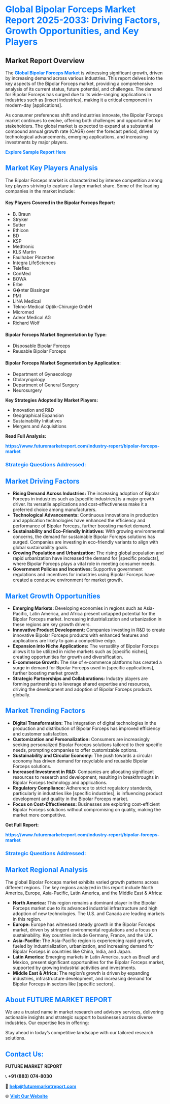 <h1 style="color: #007BFF;">Global Bipolar Forceps Market Report 2025-2033: Driving Factors, Growth Opportunities, and Key Players</h1>

<section id="overview">
<h2>Market Report Overview</h2>
<p>The <a href="https://www.futuremarketreport.com/industry-report/bipolar-forceps-market" style="color: #007BFF; text-decoration: none;"><strong>Global Bipolar Forceps Market</strong></a> is witnessing significant growth, driven by increasing demand across various industries. This report delves into the key aspects of the Bipolar Forceps market, providing a comprehensive analysis of its current status, future potential, and challenges. The demand for Bipolar Forceps has surged due to its wide-ranging applications in industries such as [insert industries], making it a critical component in modern-day [applications].</p>
<p>As consumer preferences shift and industries innovate, the Bipolar Forceps market continues to evolve, offering both challenges and opportunities for stakeholders. The global market is expected to expand at a substantial compound annual growth rate (CAGR) over the forecast period, driven by technological advancements, emerging applications, and increasing investments by major players.</p>
</section>

<section id="overview">
<p><a href="https://www.futuremarketreport.com/request-sample/reportId=61084" style="color: #007BFF; text-decoration: none;"><strong>Explore Sample Report Here</strong></a></p>
</section>

<section id="key-players">
<h2 style="color: #007BFF;">Market Key Players Analysis</h2>
<p>The Bipolar Forceps market is characterized by intense competition among key players striving to capture a larger market share. Some of the leading companies in the market include:</p>
<h4>Key Players Covered in the Bipolar Forceps Report:</h4>
<ul><li>B. Braun</li><li>Stryker</li><li>Sutter</li><li>Ethicon</li><li>BD</li><li>KSP</li><li>Medtronic</li><li>KLS Martin</li><li>Faulhaber Pinzetten</li><li>Integra LifeSciences</li><li>Teleflex</li><li>ConMed</li><li>BOWA</li><li>Erbe</li><li>G�nter Bissinger</li><li>PMI</li><li>LiNA Medical</li><li>Tekno-Medical Optik-Chirurgie GmbH</li><li>Micromed</li><li>Adeor Medical AG</li><li>Richard Wolf</li></ul>
<h4>Bipolar Forceps Market Segmentation by Type:</h4>
<ul><li>Disposable Bipolar Forceps</li><li>Reusable Bipolar Forceps</li></ul>

<h4>Bipolar Forceps Market Segmentation by Application:</h4>
<ul><li>Department of Gynaecology</li><li>Otolaryngology</li><li>Department of General Surgery</li><li>Neurosurgery</li></ul>
<p><strong>Key Strategies Adopted by Market Players:</strong></p>
<ul>
<li>Innovation and R&D</li>
<li>Geographical Expansion</li>
<li>Sustainability Initiatives</li>
<li>Mergers and Acquisitions</li>
</ul>
</section>

<section>
<p><strong>Read Full Analysis: </strong></p><a href="https://www.futuremarketreport.com/industry-report/bipolar-forceps-market" style="color: #007BFF; text-decoration: none;"><strong>https://www.futuremarketreport.com/industry-report/bipolar-forceps-market</strong></a>
<h3 style="color: #007BFF;">Strategic Questions Addressed:</h3>
</section>

<section id="driving-factors">
<h2 style="color: #007BFF;">Market Driving Factors</h2>
<ul>
<li><strong>Rising Demand Across Industries:</strong> The increasing adoption of Bipolar Forceps in industries such as [specific industries] is a major growth driver. Its versatile applications and cost-effectiveness make it a preferred choice among manufacturers.</li>
<li><strong>Technological Advancements:</strong> Continuous innovations in production and application technologies have enhanced the efficiency and performance of Bipolar Forceps, further boosting market demand.</li>
<li><strong>Sustainability and Eco-Friendly Initiatives:</strong> With growing environmental concerns, the demand for sustainable Bipolar Forceps solutions has surged. Companies are investing in eco-friendly variants to align with global sustainability goals.</li>
<li><strong>Growing Population and Urbanization:</strong> The rising global population and rapid urbanization have increased the demand for [specific products], where Bipolar Forceps plays a vital role in meeting consumer needs.</li>
<li><strong>Government Policies and Incentives:</strong> Supportive government regulations and incentives for industries using Bipolar Forceps have created a conducive environment for market growth.</li>
</ul>
</section>

<section id="growth-opportunities">
<h2 style="color: #007BFF;">Market Growth Opportunities</h2>
<ul>
<li><strong>Emerging Markets:</strong> Developing economies in regions such as Asia-Pacific, Latin America, and Africa present untapped potential for the Bipolar Forceps market. Increasing industrialization and urbanization in these regions are key growth drivers.</li>
<li><strong>Innovative Product Development:</strong> Companies investing in R&D to create innovative Bipolar Forceps products with enhanced features and applications are likely to gain a competitive edge.</li>
<li><strong>Expansion into Niche Applications:</strong> The versatility of Bipolar Forceps allows it to be utilized in niche markets such as [specific niches], creating opportunities for growth and diversification.</li>
<li><strong>E-commerce Growth:</strong> The rise of e-commerce platforms has created a surge in demand for Bipolar Forceps used in [specific applications], further boosting market growth.</li>
<li><strong>Strategic Partnerships and Collaborations:</strong> Industry players are forming partnerships to leverage shared expertise and resources, driving the development and adoption of Bipolar Forceps products globally.</li>
</ul>
</section>

<section id="trending-factors">
<h2 style="color: #007BFF;">Market Trending Factors</h2>
<ul>
<li><strong>Digital Transformation:</strong> The integration of digital technologies in the production and distribution of Bipolar Forceps has improved efficiency and customer satisfaction.</li>
<li><strong>Customization and Personalization:</strong> Consumers are increasingly seeking personalized Bipolar Forceps solutions tailored to their specific needs, prompting companies to offer customizable options.</li>
<li><strong>Sustainability and Circular Economy:</strong> The push towards a circular economy has driven demand for recyclable and reusable Bipolar Forceps solutions.</li>
<li><strong>Increased Investment in R&D:</strong> Companies are allocating significant resources to research and development, resulting in breakthroughs in Bipolar Forceps technology and applications.</li>
<li><strong>Regulatory Compliance:</strong> Adherence to strict regulatory standards, particularly in industries like [specific industries], is influencing product development and quality in the Bipolar Forceps market.</li>
<li><strong>Focus on Cost-Effectiveness:</strong> Businesses are exploring cost-efficient Bipolar Forceps solutions without compromising on quality, making the market more competitive.</li>
</ul>
</section>

<section>
<p><strong>Get Full Report: </strong></p><a href="https://www.futuremarketreport.com/industry-report/bipolar-forceps-market" style="color: #007BFF; text-decoration: none;"><strong>https://www.futuremarketreport.com/industry-report/bipolar-forceps-market</strong></a>
<h3 style="color: #007BFF;">Strategic Questions Addressed:</h3>
</section>


<section id="regional-analysis">
<h2 style="color: #007BFF;">Market Regional Analysis</h2>
<p>The global Bipolar Forceps market exhibits varied growth patterns across different regions. The key regions analyzed in this report include North America, Europe, Asia-Pacific, Latin America, and the Middle East & Africa:</p>
<ul>
<li><strong>North America:</strong> This region remains a dominant player in the Bipolar Forceps market due to its advanced industrial infrastructure and high adoption of new technologies. The U.S. and Canada are leading markets in this region.</li>
<li><strong>Europe:</strong> Europe has witnessed steady growth in the Bipolar Forceps market, driven by stringent environmental regulations and a focus on sustainability. Key countries include Germany, France, and the U.K.</li>
<li><strong>Asia-Pacific:</strong> The Asia-Pacific region is experiencing rapid growth, fueled by industrialization, urbanization, and increasing demand for Bipolar Forceps in countries like China, India, and Japan.</li>
<li><strong>Latin America:</strong> Emerging markets in Latin America, such as Brazil and Mexico, present significant opportunities for the Bipolar Forceps market, supported by growing industrial activities and investments.</li>
<li><strong>Middle East & Africa:</strong> The region’s growth is driven by expanding industries, infrastructure development, and increasing demand for Bipolar Forceps in sectors like [specific sectors].</li>
</ul>
</section>

<footer>
<h2 style="color: #007BFF;">About FUTURE MARKET REPORT</h2>
<p>We are a trusted name in market research and advisory services, delivering actionable insights and strategic support to businesses across diverse industries. Our expertise lies in offering:</p>

<p>Stay ahead in today’s competitive landscape with our tailored research solutions.</p>

<h2 style="color: #007BFF;">Contact Us:</h2>
<p><strong>FUTURE MARKET REPORT</strong></p>
<p>📞 <strong>+91 (883) 074-8030</strong></p>
<p>📧 <strong><a href="mailto:help@futuremarketreport.com" style="color: #007BFF;">help@futuremarketreport.com</a></strong></p>
<p>🌐 <strong><a href="https://www.futuremarketreport.com/" style="color: #007BFF;">Visit Our Website</a></strong></p>
</footer>